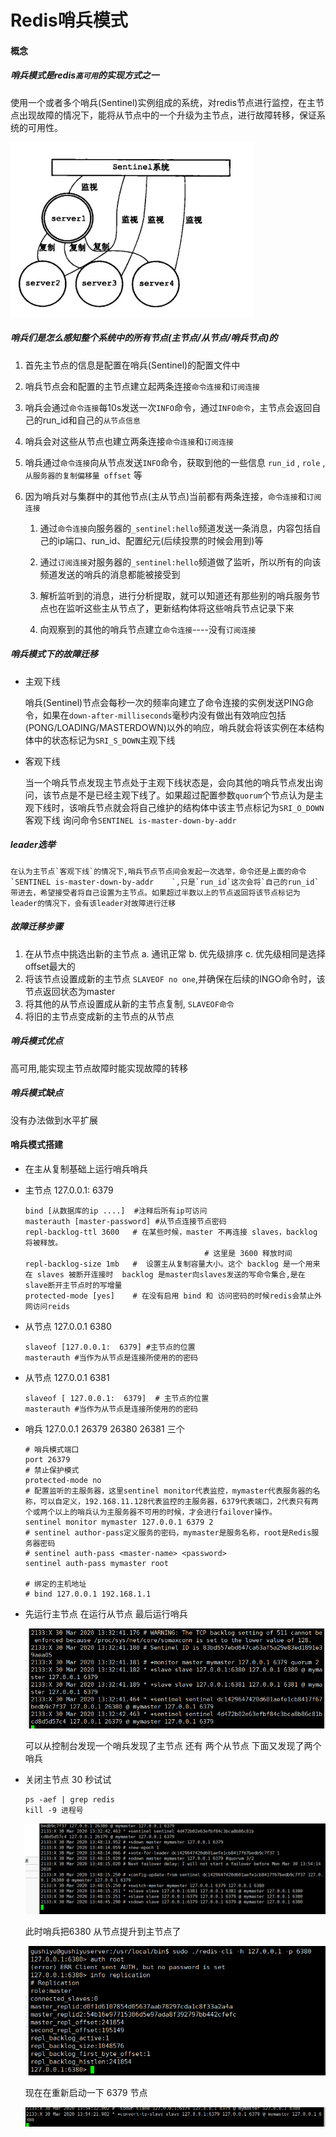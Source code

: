 # Redis哨兵模式

#### 概念

##### 哨兵模式是redis`高可用`的实现方式之一
 使用一个或者多个哨兵(Sentinel)实例组成的系统，对redis节点进行监控，在主节点出现故障的情况下，能将从节点中的一个升级为主节点，进行故障转移，保证系统的可用性。

![image-20201214212721027](https://raw.githubusercontent.com/1471246901/myblog/master/img/image-20201214212721027.png)

##### 哨兵们是怎么感知整个系统中的所有节点(主节点/从节点/哨兵节点)的


1.  首先主节点的信息是配置在哨兵(Sentinel)的配置文件中
2.  哨兵节点会和配置的主节点建立起两条连接`命令连接`和`订阅连接`
3.  哨兵会通过`命令连接`每10s发送一次`INFO`命令，通过`INFO命令`，主节点会返回自己的run_id和自己的`从节点信息`
4.  哨兵会对这些从节点也建立两条连接`命令连接`和`订阅连接`
5.  哨兵通过`命令连接`向从节点发送`INFO`命令，获取到他的一些信息
     `run_id` , `role` , `从服务器的复制偏移量 offset`  等
6.  因为哨兵对与集群中的其他节点(主从节点)当前都有两条连接，`命令连接`和`订阅连接`
    
     1.  通过`命令连接`向服务器的`_sentinel:hello`频道发送一条消息，内容包括自己的ip端口、run_id、配置纪元(后续投票的时候会用到)等
    
    2.  通过`订阅连接`对服务器的`_sentinel:hello`频道做了监听，所以所有的向该频道发送的哨兵的消息都能被接受到
    3.  解析监听到的消息，进行分析提取，就可以知道还有那些别的哨兵服务节点也在监听这些主从节点了，更新结构体将这些哨兵节点记录下来
    4.  向观察到的其他的哨兵节点建立`命令连接`----没有`订阅连接`

##### 哨兵模式下的故障迁移
-   主观下线

    哨兵(Sentinel)节点会每秒一次的频率向建立了命令连接的实例发送PING命令，如果在`down-after-milliseconds`毫秒内没有做出有效响应包括(PONG/LOADING/MASTERDOWN)以外的响应，哨兵就会将该实例在本结构体中的状态标记为`SRI_S_DOWN`主观下线

-   客观下线

    当一个哨兵节点发现主节点处于主观下线状态是，会向其他的哨兵节点发出询问，该节点是不是已经主观下线了。如果超过配置参数`quorum`个节点认为是主观下线时，该哨兵节点就会将自己维护的结构体中该主节点标记为`SRI_O_DOWN`客观下线        询问命令`SENTINEL is-master-down-by-addr    `

##### leader选举


```
在认为主节点`客观下线`的情况下,哨兵节点节点间会发起一次选举，命令还是上面的命令`SENTINEL is-master-down-by-addr    `,只是`run_id`这次会将`自己的run_id`带进去，希望接受者将自己设置为主节点。如果超过半数以上的节点返回将该节点标记为leader的情况下，会有该leader对故障进行迁移
```

##### 故障迁移步骤

1.  在从节点中挑选出新的主节点
     a. 通讯正常
     b. 优先级排序
     c. 优先级相同是选择offset最大的
2.  将该节点设置成新的主节点 `SLAVEOF no one`,并确保在后续的INGO命令时，该节点返回状态为master
3.  将其他的从节点设置成从新的主节点复制, `SLAVEOF命令`
4.  将旧的主节点变成新的主节点的从节点

##### 哨兵模式优点

高可用,能实现主节点故障时能实现故障的转移

##### 哨兵模式缺点

没有办法做到水平扩展

#### 哨兵模式搭建

-   在主从复制基础上运行哨兵哨兵

-   主节点   127.0.0.1:  6379
    
    ```
    bind [从数据库的ip ....]  #注释后所有ip可访问 
    masterauth [master-password] #从节点连接节点密码
    repl-backlog-ttl 3600   # 在某些时候，master 不再连接 slaves，backlog 将被释放。
                                            # 这里是 3600 释放时间
    repl-backlog-size 1mb   #  设置主从复制容量大小。这个 backlog 是一个用来在 slaves 被断开连接时  backlog 是master向slaves发送的写命令集合,是在slave断开主节点时的写增量
    protected-mode [yes]    # 在没有启用 bind 和 访问密码的时候redis会禁止外网访问reids
    ```
    
    
    
-   从节点    127.0.0.1  6380
    ```
    slaveof [127.0.0.1:  6379] #主节点的位置 
    masterauth #当作为从节点是连接所使用的的密码
    ```
    
-   从节点    127.0.0.1   6381
    
    ```
    slaveof [ 127.0.0.1:  6379]  # 主节点的位置 
    masterauth #当作为从节点是连接所使用的的密码
    ```

-   哨兵  127.0.0.1 26379  26380    26381    三个

    ```
    # 哨兵模式端口
    port 26379
    # 禁止保护模式
    protected-mode no
    # 配置监听的主服务器，这里sentinel monitor代表监控，mymaster代表服务器的名称，可以自定义，192.168.11.128代表监控的主服务器，6379代表端口，2代表只有两个或两个以上的哨兵认为主服务器不可用的时候，才会进行failover操作。
    sentinel monitor mymaster 127.0.0.1 6379 2
    # sentinel author-pass定义服务的密码，mymaster是服务名称，root是Redis服务器密码
    # sentinel auth-pass <master-name> <password>
    sentinel auth-pass mymaster root
    
    # 绑定的主机地址
    # bind 127.0.0.1 192.168.1.1
    
    ```

-   先运行主节点 在运行从节点 最后运行哨兵

    ![image-20200330214200192](https://raw.githubusercontent.com/1471246901/myblog/master/img/image-20200330214200192.png)

    可以从控制台发现一个哨兵发现了主节点 还有 两个从节点  下面又发现了两个哨兵

-   关闭主节点 30 秒试试

    ```
    ps -aef | grep redis
    kill -9 进程号
    ```

    ![image-20200330215001750](https://raw.githubusercontent.com/1471246901/myblog/master/img/image-20200330215001750.png)

    此时哨兵把6380 从节点提升到主节点了

    ![image-20200330215250419](https://raw.githubusercontent.com/1471246901/myblog/master/img/image-20200330215250419.png)

    现在在重新启动一下 6379 节点

    ![image-20200330215543065](https://raw.githubusercontent.com/1471246901/myblog/master/img/image-20200330215543065.png)

    

